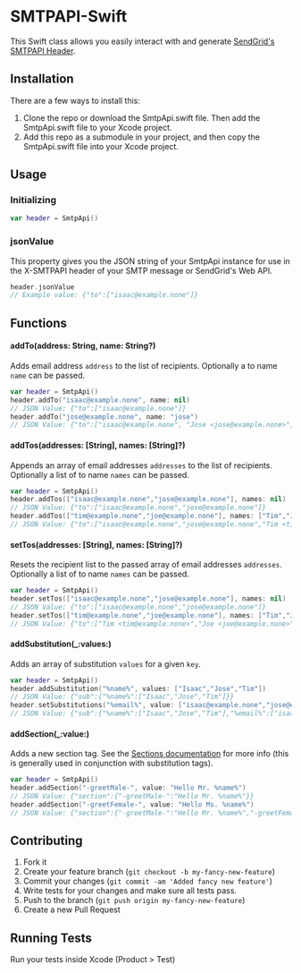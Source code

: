 # SMTPAPI-Swift

This Swift class allows you easily interact with and generate [SendGrid's SMTPAPI Header](https://sendgrid.com/docs/API_Reference/SMTP_API/index.html).

## Installation

There are a few ways to install this:

1. Clone the repo or download the SmtpApi.swift file. Then add the SmtpApi.swift file to your Xcode project.
2. Add this repo as a submodule in your project, and then copy the SmtpApi.swift file into your Xcode project.

## Usage

### Initializing

```swift
var header = SmtpApi()
```

### jsonValue

This property gives you the JSON string of your SmtpApi instance for use in the X-SMTPAPI header of your SMTP message or SendGrid's Web API.

```swift
header.jsonValue
// Example value: {"to":["isaac@example.none"]}
```

## Functions

#### addTo(address: String, name: String?)

Adds email address `address` to the list of recipients. Optionally a to name `name` can be passed.

```swift
var header = SmtpApi()
header.addTo("isaac@example.none", name: nil)
// JSON Value: {"to":["isaac@example.none"]}
header.addTo("jose@example.none", name: "jose")
// JSON Value: {"to":["isaac@example.none", "Jose <jose@example.none>"]}
```

#### addTos(addresses: [String], names: [String]?)

Appends an array of email addresses `addresses` to the list of recipients. Optionally a list of to name `names` can be passed.

```swift
var header = SmtpApi()
header.addTos(["isaac@example.none","jose@example.none"], names: nil)
// JSON Value: {"to":["isaac@example.none","jose@example.none"]}
header.addTos(["tim@example.none","joe@example.none"], names: ["Tim","Joe"])
// JSON Value: {"to":["isaac@example.none","jose@example.none","Tim <tim@example.none>","Joe <joe@example.none>"]}
```

#### setTos(addresses: [String], names: [String]?)

Resets the recipient list to the passed array of email addresses `addresses`. Optionally a list of to name `names` can be passed.

```swift
var header = SmtpApi()
header.setTos(["isaac@example.none","jose@example.none"], names: nil)
// JSON Value: {"to":["isaac@example.none","jose@example.none"]}
header.setTos(["tim@example.none","joe@example.none"], names: ["Tim","Joe"])
// JSON Value: {"to":["Tim <tim@example.none>","Joe <joe@example.none>"]}
```

#### addSubstitution(_:values:)

Adds an array of substitution `values` for a given `key`.

```swift
var header = SmtpApi()
header.addSubstitution("%name%", values: ["Isaac","Jose","Tim"])
// JSON Value: {"sub":{"%name%":["Isaac","Jose","Tim"]}}
header.setSubstitutions("%email%", value: ["isaac@example.none","jose@example.none","tim@example.none"])
// JSON Value: {"sub":{"%name%":["Isaac","Jose","Tim"],"%email%":["isaac@example.none","jose@example.none","tim@example.none"]}}
```

#### addSection(_:value:)

Adds a new section tag. See the [Sections documentation](https://sendgrid.com/docs/API_Reference/SMTP_API/section_tags.html) for more info (this is generally used in conjunction with substitution tags).

```swift
var header = SmtpApi()
header.addSection("-greetMale-", value: "Hello Mr. %name%")
// JSON Value: {"section":{"-greetMale-":"Hello Mr. %name%"}}
header.addSection("-greetFemale-", value: "Hello Ms. %name%")
// JSON Value: {"section":{"-greetMale-":"Hello Mr. %name%","-greetFemale-":"Hello Ms. %name%"}}
```

## Contributing

1. Fork it
2. Create your feature branch (`git checkout -b my-fancy-new-feature`)
3. Commit your changes (`git commit -am 'Added fancy new feature'`)
4. Write tests for your changes and make sure all tests pass.
5. Push to the branch (`git push origin my-fancy-new-feature`)
6. Create a new Pull Request

## Running Tests

Run your tests inside Xcode (Product > Test)